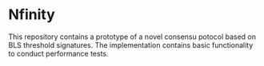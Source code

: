 # Nfinity
This repository contains a prototype of a novel consensu potocol based on BLS threshold signatures.
The implementation contains basic functionality to conduct performance tests.

